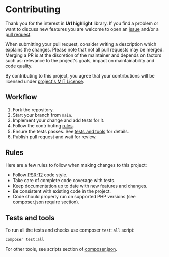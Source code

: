 # Contributing

Thank you for the interest in **Url highlight** library. If you find a problem or want to discuss new features
you are welcome to open an [issue](https://github.com/vstelmakh/url-highlight/issues/new)
and/or a [pull request](https://github.com/vstelmakh/url-highlight/compare).

When submitting your pull request, consider writing a description which explains the changes.
Please note that not all pull requests may be merged. Merging a PR is at the discretion of the maintainer
and depends on factors such as: relevance to the project's goals, impact on maintainability and code quality.

By contributing to this project, you agree that your contributions will be licensed under [project's MIT License](./LICENSE).

## Workflow
1. Fork the repository.
2. Start your branch from `main`.
3. Implement your change and add tests for it.
4. Follow the contributing [rules](#rules).
5. Ensure the tests passes. See [tests and tools](#tests-and-tools) for details.
6. Publish pull request and wait for review.

## Rules
Here are a few rules to follow when making changes to this project:
- Follow [PSR-12](https://www.php-fig.org/psr/psr-12/) code style.
- Take care of complete code coverage with tests.
- Keep documentation up to date with new features and changes.
- Be consistent with existing code in the project.
- Code should properly run on supported PHP versions (see [composer.json](./composer.json) require section).

## Tests and tools
To run all the tests and checks use composer `test:all` script:
```bash
composer test:all
```

For other tools, see scripts section of [composer.json](./composer.json).

